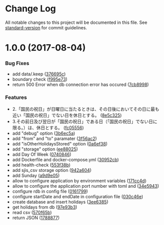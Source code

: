 # Change Log

All notable changes to this project will be documented in this file. See [standard-version](https://github.com/conventional-changelog/standard-version) for commit guidelines.

<a name="1.0.0"></a>
# 1.0.0 (2017-08-04)


### Bug Fixes

* add data/.keep ([376695c](https://github.com/suzuki-shunsuke/japanese-holiday-api/commit/376695c))
* boundary check ([f995e73](https://github.com/suzuki-shunsuke/japanese-holiday-api/commit/f995e73))
* return 500 Error when db connection error has occured ([7cb8998](https://github.com/suzuki-shunsuke/japanese-holiday-api/commit/7cb8998))


### Features

* 2.「国民の祝日」が日曜日に当たるときは、その日後においてその日に最も近い「国民の祝日」でない日を休日とする。 ([8e5c325](https://github.com/suzuki-shunsuke/japanese-holiday-api/commit/8e5c325))
* 3.その前日及び翌日が「国民の祝日」である日（「国民の祝日」でない日に限る。）は、休日とする。 ([fc05556](https://github.com/suzuki-shunsuke/japanese-holiday-api/commit/fc05556))
* add "debug" option ([3b6ec5a](https://github.com/suzuki-shunsuke/japanese-holiday-api/commit/3b6ec5a))
* add "from" and "to" paramater ([3f56ac2](https://github.com/suzuki-shunsuke/japanese-holiday-api/commit/3f56ac2))
* add "isOtherHolidaysStored" option ([0a6ef38](https://github.com/suzuki-shunsuke/japanese-holiday-api/commit/0a6ef38))
* add "storage" option ([ee88025](https://github.com/suzuki-shunsuke/japanese-holiday-api/commit/ee88025))
* add Day Of Week ([0740846](https://github.com/suzuki-shunsuke/japanese-holiday-api/commit/0740846))
* add Dockerfile and docker-compose.yml ([30952cb](https://github.com/suzuki-shunsuke/japanese-holiday-api/commit/30952cb))
* add health-check ([553f38b](https://github.com/suzuki-shunsuke/japanese-holiday-api/commit/553f38b))
* add sjis_csv storage option ([942a604](https://github.com/suzuki-shunsuke/japanese-holiday-api/commit/942a604))
* add Sunday ([a9d9e05](https://github.com/suzuki-shunsuke/japanese-holiday-api/commit/a9d9e05))
* allow to configure application by environment variables ([171cc4d](https://github.com/suzuki-shunsuke/japanese-holiday-api/commit/171cc4d))
* allow to configure the application port number with toml and ([34e5943](https://github.com/suzuki-shunsuke/japanese-holiday-api/commit/34e5943))
* configure rdb in config file ([0161799](https://github.com/suzuki-shunsuke/japanese-holiday-api/commit/0161799))
* configure startDate and endDate in configuration file ([030c46e](https://github.com/suzuki-shunsuke/japanese-holiday-api/commit/030c46e))
* create database and insert holidays ([3ee6385](https://github.com/suzuki-shunsuke/japanese-holiday-api/commit/3ee6385))
* get holidays from db ([97e93b3](https://github.com/suzuki-shunsuke/japanese-holiday-api/commit/97e93b3))
* read csv ([570f65b](https://github.com/suzuki-shunsuke/japanese-holiday-api/commit/570f65b))
* return JSON ([1788877](https://github.com/suzuki-shunsuke/japanese-holiday-api/commit/1788877))

